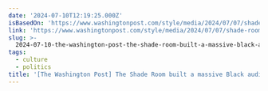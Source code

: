 ```yaml
---
date: '2024-07-10T12:19:25.000Z'
isBasedOn: 'https://www.washingtonpost.com/style/media/2024/07/07/shade-room-politics'
link: 'https://www.washingtonpost.com/style/media/2024/07/07/shade-room-politics'
slug: >-
  2024-07-10-the-washington-post-the-shade-room-built-a-massive-black-audience-candid
tags:
  - culture
  - politics
title: '[The Washington Post] The Shade Room built a massive Black audience. Candid'
---
```

 
